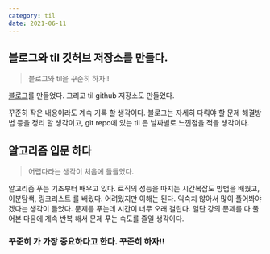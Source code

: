 ```yaml
---
category: til
date: 2021-06-11
---
```


## 블로그와 til 깃허브 저장소를 만들다.

> 블로그와 til을 꾸준히 하자!!

[블로그](pakjonghun.github.com)를 만들었다.
그리고 til github 저장소도 만들었다.

꾸준히 작은 내용이라도 계속 기록 할 생각이다.
블로그는 자세히 다뤄야 할 문제 해결방법 등을 정리 할 생각이고,
git repo에 있는 til 은 날짜별로 느낀점을 적을 생각이다.

## 알고리즘 입문 하다

> 어렵다라는 생각이 처음에 들들었다.

알고리즘 푸는 기초부터 배우고 있다.
로직의 성능을 따지는 시간복잡도 방법을 배웠고, 이분탐색, 링크리스트 를 배웠다.
어려웠지만 이해는 된다. 익숙치 않아서 많이 풀어봐야 겠다는 생각이 들었다.
문제를 푸는데 시간이 너무 오래 걸린다.
일단 강의 문제를 다 풀어본 다음에 계속 반복 해서 문제 푸는 속도를 줄일 생각이다.

### 꾸준히 가 가장 중요하다고 한다. 꾸준히 하자!!
